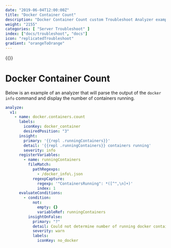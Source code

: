 ```yaml
---
date: "2019-06-04T12:00:00Z"
title: "Docker Container Count"
description: "Docker Container Count custom Troubleshoot Analyzer example"
weight: "2155"
categories: [ "Server Troubleshoot" ]
index: ["docs/troubleshoot", "docs"]
icon: "replicatedTroubleshoot"
gradient: "orangeToOrange"
---
```


{{<legacynotice>}}

# Docker Container Count

Below is an example of an analyzer that will parse the output of the `docker info` command and display the number of containers running.

```yaml
analyze:
  v1:
    - name: docker.containers.count
      labels:
        iconKey: docker_container
        desiredPosition: "3"
      insight:
        primary: '{{repl .runningContainers}}'
        detail: '{{repl .runningContainers}} containers running'
        severity: info
      registerVariables:
        - name: runningContainers
          fileMatch:
            pathRegexps:
              - /docker_info\.json
            regexpCapture:
              regexp: '"ContainersRunning": *([^",\n]+)'
              index: 1
      evaluateConditions:
        - condition:
            not:
              empty: {}
              variableRef: runningContainers
          insightOnFalse:
            primary: "?"
            detail: Could not determine number of running docker containers
            severity: warn
            labels:
              iconKey: no_docker
```
